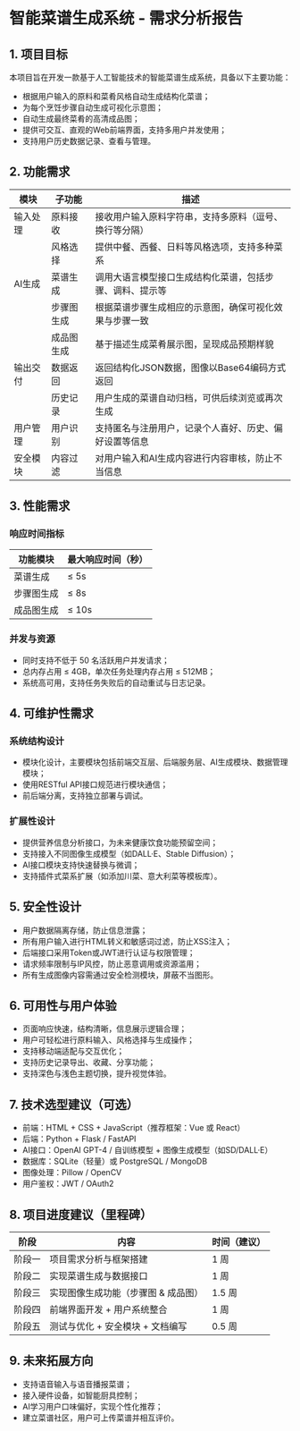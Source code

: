 # 智能菜谱生成系统 - 需求分析报告

## 1. 项目目标

本项目旨在开发一款基于人工智能技术的智能菜谱生成系统，具备以下主要功能：

- 根据用户输入的原料和菜肴风格自动生成结构化菜谱；
- 为每个烹饪步骤自动生成可视化示意图；
- 自动生成最终菜肴的高清成品图；
- 提供可交互、直观的Web前端界面，支持多用户并发使用；
- 支持用户历史数据记录、查看与管理。

## 2. 功能需求

| 模块     | 子功能       | 描述                                                         |
|----------|--------------|--------------------------------------------------------------|
| 输入处理 | 原料接收     | 接收用户输入原料字符串，支持多原料（逗号、换行等分隔）       |
|          | 风格选择     | 提供中餐、西餐、日料等风格选项，支持多种菜系                 |
| AI生成   | 菜谱生成     | 调用大语言模型接口生成结构化菜谱，包括步骤、调料、提示等     |
|          | 步骤图生成   | 根据菜谱步骤生成相应的示意图，确保可视化效果与步骤一致       |
|          | 成品图生成   | 基于描述生成菜肴展示图，呈现成品预期样貌                     |
| 输出交付 | 数据返回     | 返回结构化JSON数据，图像以Base64编码方式返回                 |
|          | 历史记录     | 用户生成的菜谱自动归档，可供后续浏览或再次生成                |
| 用户管理 | 用户识别     | 支持匿名与注册用户，记录个人喜好、历史、偏好设置等信息       |
| 安全模块 | 内容过滤     | 对用户输入和AI生成内容进行内容审核，防止不当信息              |

## 3. 性能需求

### 响应时间指标

| 功能模块     | 最大响应时间（秒） |
|--------------|-------------------|
| 菜谱生成     | ≤ 5s              |
| 步骤图生成   | ≤ 8s              |
| 成品图生成   | ≤ 10s             |

### 并发与资源

- 同时支持不低于 50 名活跃用户并发请求；
- 总内存占用 ≤ 4GB，单次任务处理内存占用 ≤ 512MB；
- 系统高可用，支持任务失败后的自动重试与日志记录。

## 4. 可维护性需求

### 系统结构设计

- 模块化设计，主要模块包括前端交互层、后端服务层、AI生成模块、数据管理模块；
- 使用RESTful API接口规范进行模块通信；
- 前后端分离，支持独立部署与调试。

### 扩展性设计

- 提供营养信息分析接口，为未来健康饮食功能预留空间；
- 支持接入不同图像生成模型（如DALL·E、Stable Diffusion）；
- AI接口模块支持快速替换与微调；
- 支持插件式菜系扩展（如添加川菜、意大利菜等模板库）。

## 5. 安全性设计

- 用户数据隔离存储，防止信息泄露；
- 所有用户输入进行HTML转义和敏感词过滤，防止XSS注入；
- 后端接口采用Token或JWT进行认证与权限管理；
- 请求频率限制与IP风控，防止恶意调用或资源滥用；
- 所有生成图像内容需通过安全检测模块，屏蔽不当图形。

## 6. 可用性与用户体验

- 页面响应快速，结构清晰，信息展示逻辑合理；
- 用户可轻松进行原料输入、风格选择与生成操作；
- 支持移动端适配与交互优化；
- 支持历史记录导出、收藏、分享功能；
- 支持深色与浅色主题切换，提升视觉体验。

## 7. 技术选型建议（可选）

- 前端：HTML + CSS + JavaScript（推荐框架：Vue 或 React）
- 后端：Python + Flask / FastAPI
- AI接口：OpenAI GPT-4 / 自训练模型 + 图像生成模型（如SD/DALL·E）
- 数据库：SQLite（轻量）或 PostgreSQL / MongoDB
- 图像处理：Pillow / OpenCV
- 用户鉴权：JWT / OAuth2

## 8. 项目进度建议（里程碑）

| 阶段       | 内容                                                         | 时间（建议） |
|------------|--------------------------------------------------------------|--------------|
| 阶段一     | 项目需求分析与框架搭建                                       | 1 周         |
| 阶段二     | 实现菜谱生成与数据接口                                       | 1 周         |
| 阶段三     | 实现图像生成功能（步骤图 & 成品图）                         | 1.5 周       |
| 阶段四     | 前端界面开发 + 用户系统整合                                  | 1 周         |
| 阶段五     | 测试与优化 + 安全模块 + 文档编写                             | 0.5 周       |

## 9. 未来拓展方向

- 支持语音输入与语音播报菜谱；
- 接入硬件设备，如智能厨具控制；
- AI学习用户口味偏好，实现个性化推荐；
- 建立菜谱社区，用户可上传菜谱并相互评价。

